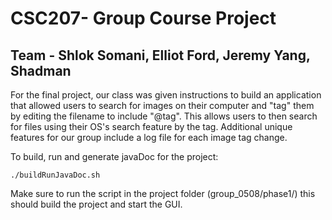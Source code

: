 # CSC207- Group Course Project

## Team - Shlok Somani, Elliot Ford, Jeremy Yang, Shadman

For the final project, our class was given instructions to build an application that allowed users to 
search for images on their computer and "tag" them by editing the filename to include "@tag". This allows 
users to then search for files using their OS's search feature by the tag. Additional unique features for 
our group include a log file for each image tag change. 




To build, run and generate javaDoc for the project:
```
./buildRunJavaDoc.sh
```
Make sure to run the script in the project folder (group_0508/phase1/)
this should build the project and start the GUI.



